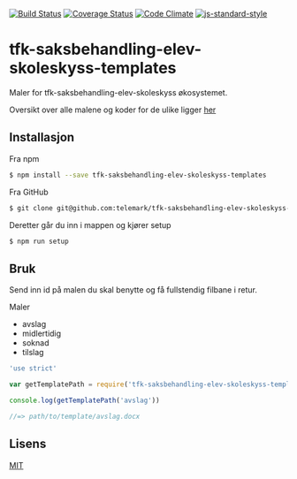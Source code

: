 [![Build Status](https://travis-ci.org/telemark/tfk-saksbehandling-elev-skoleskyss-templates.svg?branch=master)](https://travis-ci.org/telemark/tfk-saksbehandling-elev-skoleskyss-templates)
[![Coverage Status](https://coveralls.io/repos/telemark/tfk-saksbehandling-elev-skoleskyss-templates/badge.svg?branch=master&service=github)](https://coveralls.io/github/telemark/tfk-saksbehandling-elev-skoleskyss-templates?branch=master)
[![Code Climate](https://codeclimate.com/github/telemark/tfk-saksbehandling-elev-skoleskyss-templates/badges/gpa.svg)](https://codeclimate.com/github/telemark/tfk-saksbehandling-elev-skoleskyss-templates)
[![js-standard-style](https://img.shields.io/badge/code%20style-standard-brightgreen.svg?style=flat)](https://github.com/feross/standard)
# tfk-saksbehandling-elev-skoleskyss-templates
Maler for tfk-saksbehandling-elev-skoleskyss økosystemet.

Oversikt over alle malene og koder for de ulike ligger [her](docs/templates.md)

## Installasjon

Fra npm

```sh
$ npm install --save tfk-saksbehandling-elev-skoleskyss-templates
```

Fra GitHub

```sh
$ git clone git@github.com:telemark/tfk-saksbehandling-elev-skoleskyss-templates.git
```

Deretter går du inn i mappen og kjører setup

```sh
$ npm run setup
```

## Bruk

Send inn id på malen du skal benytte og få fullstendig filbane i retur.

Maler
- avslag
- midlertidig
- soknad
- tilslag

```javascript
'use strict'

var getTemplatePath = require('tfk-saksbehandling-elev-skoleskyss-templates')

console.log(getTemplatePath('avslag'))

//=> path/to/template/avslag.docx
```

## Lisens
[MIT](LICENSE)